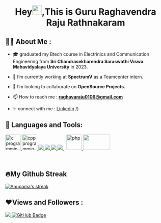 <h1 align="center">Hey<img src="https://raw.githubusercontent.com/MartinHeinz/MartinHeinz/master/wave.gif" width="30px">,This is Guru Raghavendra Raju Rathnakaram</h1>

## 🙋‍♀️ **About Me :**
- 🎓 graduated my Btech course in Electrinics and Communication Engineering from **Sri Chandrasekharendra Saraswathi Viswa Mahavidyalaya University** in 2023.
  
- 🌱 I’m currently working at **SpectrumV** as a Teamcenter intern.

- 👯 I’m looking to collaborate on **OpenSource Projects.**

- 📫 How to reach me : **raghavaraju0106@gmail.com** 
  
- ✨ connect with me : [Linkedin](https://www.linkedin.com/in/raghava-rathnakaram-044a14190/)
/)
  
## 🚀 **Languages and Tools:**

<p align="left"> 
<a href="https://www.cprogramming.com/" target="_blank"> <img src="https://img.icons8.com/color/48/000000/c-programming.png" alt="c programming" width="48" height="48"/> </a>
<a href="https://www.w3schools.com/cpp/" target="_blank"> <img src="https://img.icons8.com/color/48/000000/c-plus-plus-logo.png" alt="cpp programming" width="48" height="48"/> </a> 
    <a href="https://www.python.org" target="_blank"> <img src="https://img.icons8.com/color/48/000000/python.png"/> </a> 
    <a href="https://developer.mozilla.org/en-US/docs/Web/HTML" target="_blank"> <img src="https://img.icons8.com/color/48/000000/html-5--v1.png"/> </a> 
    <a href="https://www.w3schools.com/css/" target="_blank"> <img src="https://img.icons8.com/color/48/000000/css3.png"/> </a> 
    <a style="padding-right:8px;" href="https://www.mysql.com/" target="_blank"> <img src="https://img.icons8.com/fluent/50/000000/mysql-logo.png"/> </a> 
    <a href="https://www.php.net/" target="_blank"> <img src="https://img.icons8.com/offices/30/000000/php-logo.png" alt="php" width="48" height="48"/> </a>   
    <a href="https://react.dev/" target="_blank"> <img src="https://reactjs.org/logo-og.png"width="85" height="48"/> </a> 

</p>

<br/>

## 🔥**My Github Streak**
<p>
    <a href="https://github.com/ANUPAMA0221/github-readme-streak-stats">
        <img title="🔥 Get streak stats for your profile at git.io/streak-stats" alt="Anupama's streak" src="https://github-readme-streak-stats.herokuapp.com/?user=ANUPAMA0221&theme=black-ice&hide_border=true&stroke=0000&background=060A0CD0"/>
    </a>
</p>

<!--## 📊 **My Github Stats**

  <br/>
    <a href="https://github.com/ANUPAMA0221/github-readme-stats"><img alt="Anupama's Github Stats" src="https://github-readme-stats.vercel.app/api?username=ANUPAMA0221&show_icons=true&count_private=true&theme=react&hide_border=true&bg_color=0D1117" /></a>
  <br/>

<br/>-->

## ❤️**Views and Followers :**
<a href="https://github.com/Meghna-DAS/github-profile-views-counter">
    <img src="https://komarev.com/ghpvc/?username=ANUPAMA0221">
</a>
<a href="https://github.com/ANUPAMA0221?tab=followers"><img src="https://img.shields.io/github/followers/ANUPAMA0221?label=Followers&style=social" alt="GitHub Badge"></a>
